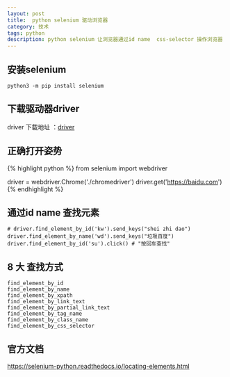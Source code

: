 ```yaml
---
layout: post
title:	python selenium 驱动浏览器
category: 技术
tags: python
description: python selenium 让浏览器通过id name  css-selector 操作浏览器
---
```


## 安装selenium
```
python3 -m pip install selenium
```
## 下载驱动器driver
driver 下载地址 ：[driver](https://sites.google.com/a/chromium.org/chromedriver/)

##  正确打开姿势
{% highlight python %}
from selenium import webdriver


driver = webdriver.Chrome('./chromedriver')
driver.get('https://baidu.com')
{% endhighlight %}
## 通过id name 查找元素
```
# driver.find_element_by_id('kw').send_keys("shei zhi dao")
driver.find_element_by_name('wd').send_keys("垃圾百度")
driver.find_element_by_id('su').click() # "按回车查找"

```
## 8 大 查找方式
```
find_element_by_id
find_element_by_name
find_element_by_xpath
find_element_by_link_text
find_element_by_partial_link_text
find_element_by_tag_name
find_element_by_class_name
find_element_by_css_selector
```

## 官方文档
https://selenium-python.readthedocs.io/locating-elements.html

